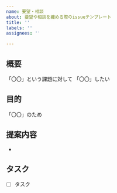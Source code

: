```yaml
---
name: 要望・相談
about: 要望や相談を纏める際のissueテンプレート
title: ''
labels: ''
assignees: ''

---
```


<!--ハッカソンにしては細かいテンプレなので適宜削って使うべし-->
<!--一応テンプレに追加してみたが、使うか分からない-->

## 概要
<!--改善点や問題点、課題に対してどうしたいのかを記載してください。-->
<!--内容は実装に直接的に関係なくても良いです。-->
<!--フォーマットは適宜崩して結構です。-->
<!--例：デプロイ作業を毎回行うのがめんどくさいので自動化したい。-->
「〇〇」という課題に対して
「〇〇」したい

## 目的
<!--どういった目的でこの課題を解決したいのかを記載してください。-->
<!--例：作業を効率化するため。-->
「〇〇」のため

## 提案内容
<!--提案内容が既に浮かんでいれば記載してください。-->
<!--未定でも構いません。-->
<!--例：GitHub Actionsを用いてCI/CDを自動化する。-->
- 
## タスク
<!--細かいタスクがある場合はチェックリストにして記載してください。-->
<!--更に細分化したほうが良いタスクはissue化して記載してください。-->
- [ ] タスク
